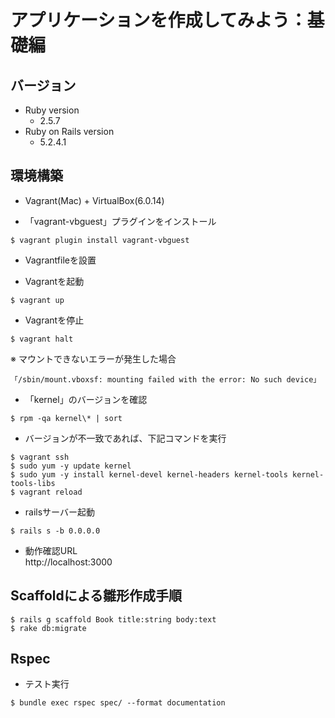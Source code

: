 # アプリケーションを作成してみよう：基礎編

## バージョン
- Ruby version
    - 2.5.7
- Ruby on Rails version
    - 5.2.4.1

## 環境構築
- Vagrant(Mac) + VirtualBox(6.0.14)

- 「vagrant-vbguest」プラグインをインストール

`$ vagrant plugin install vagrant-vbguest`

- Vagrantfileを設置

- Vagrantを起動

`$ vagrant up`

- Vagrantを停止

`$ vagrant halt`  

※ マウントできないエラーが発生した場合  

```
「/sbin/mount.vboxsf: mounting failed with the error: No such device」
```

- 「kernel」のバージョンを確認

`$ rpm -qa kernel\* | sort`

- バージョンが不一致であれば、下記コマンドを実行

```
$ vagrant ssh
$ sudo yum -y update kernel
$ sudo yum -y install kernel-devel kernel-headers kernel-tools kernel-tools-libs
$ vagrant reload
```

- railsサーバー起動

`$ rails s -b 0.0.0.0`

- 動作確認URL  
http://localhost:3000

## Scaffoldによる雛形作成手順

```
$ rails g scaffold Book title:string body:text
$ rake db:migrate
```

## Rspec

- テスト実行

`$ bundle exec rspec spec/ --format documentation`
